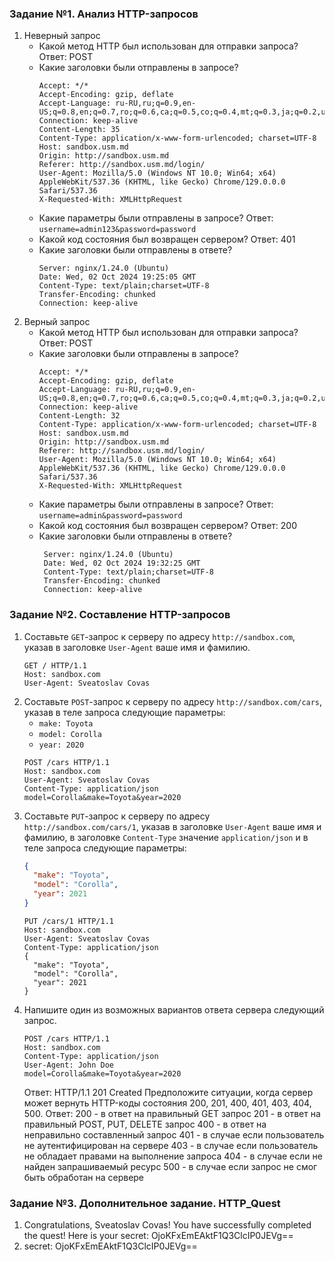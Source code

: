 ### Задание №1. Анализ HTTP-запросов

1. Неверный запрос
    - Какой метод HTTP был использован для отправки запроса? Ответ: POST
    - Какие заголовки были отправлены в запросе?
      ```
      Accept: */*
      Accept-Encoding: gzip, deflate
      Accept-Language: ru-RU,ru;q=0.9,en-US;q=0.8,en;q=0.7,ro;q=0.6,ca;q=0.5,co;q=0.4,mt;q=0.3,ja;q=0.2,uk;q=0.1
      Connection: keep-alive
      Content-Length: 35
      Content-Type: application/x-www-form-urlencoded; charset=UTF-8
      Host: sandbox.usm.md
      Origin: http://sandbox.usm.md
      Referer: http://sandbox.usm.md/login/
      User-Agent: Mozilla/5.0 (Windows NT 10.0; Win64; x64) AppleWebKit/537.36 (KHTML, like Gecko) Chrome/129.0.0.0 Safari/537.36
      X-Requested-With: XMLHttpRequest
      ```
    - Какие параметры были отправлены в запросе? Ответ: ```username=admin123&password=password```
    - Какой код состояния был возвращен сервером? Ответ: 401
    - Какие заголовки были отправлены в ответе?
      ```
      Server: nginx/1.24.0 (Ubuntu)
      Date: Wed, 02 Oct 2024 19:25:05 GMT
      Content-Type: text/plain;charset=UTF-8
      Transfer-Encoding: chunked
      Connection: keep-alive
      ```
2. Верный запрос
   - Какой метод HTTP был использован для отправки запроса? Ответ: POST
   - Какие заголовки были отправлены в запросе?
      ```
     Accept: */*
     Accept-Encoding: gzip, deflate
     Accept-Language: ru-RU,ru;q=0.9,en-US;q=0.8,en;q=0.7,ro;q=0.6,ca;q=0.5,co;q=0.4,mt;q=0.3,ja;q=0.2,uk;q=0.1
     Connection: keep-alive
     Content-Length: 32
     Content-Type: application/x-www-form-urlencoded; charset=UTF-8
     Host: sandbox.usm.md
     Origin: http://sandbox.usm.md
     Referer: http://sandbox.usm.md/login/
     User-Agent: Mozilla/5.0 (Windows NT 10.0; Win64; x64) AppleWebKit/537.36 (KHTML, like Gecko) Chrome/129.0.0.0 Safari/537.36
     X-Requested-With: XMLHttpRequest
     ```
   - Какие параметры были отправлены в запросе? Ответ: ```username=admin&password=password```
   - Какой код состояния был возвращен сервером? Ответ: 200
   - Какие заголовки были отправлены в ответе?
     ```
      Server: nginx/1.24.0 (Ubuntu)
      Date: Wed, 02 Oct 2024 19:32:25 GMT
      Content-Type: text/plain;charset=UTF-8
      Transfer-Encoding: chunked
      Connection: keep-alive
     ```

### Задание №2. Составление HTTP-запросов

1. Составьте `GET`-запрос к серверу по адресу `http://sandbox.com`, указав в заголовке `User-Agent` ваше имя и фамилию.
   ```
   GET / HTTP/1.1
   Host: sandbox.com
   User-Agent: Sveatoslav Covas
   ```
2. Составьте `POST`-запрос к серверу по адресу `http://sandbox.com/cars`, указав в теле запроса следующие параметры:
    - `make: Toyota`
    - `model: Corolla`
    - `year: 2020`
   ```
   POST /cars HTTP/1.1
   Host: sandbox.com
   User-Agent: Sveatoslav Covas
   Content-Type: application/json
   model=Corolla&make=Toyota&year=2020
   ```
3. Составьте `PUT`-запрос к серверу по адресу `http://sandbox.com/cars/1`, указав в заголовке `User-Agent` ваше имя и фамилию, в заголовке `Content-Type` значение `application/json` и в теле запроса следующие параметры:
   ```json
   {
     "make": "Toyota",
     "model": "Corolla",
     "year": 2021
   }
   ```
   ```
   PUT /cars/1 HTTP/1.1
   Host: sandbox.com
   User-Agent: Sveatoslav Covas
   Content-Type: application/json
   {
     "make": "Toyota",
     "model": "Corolla",
     "year": 2021
   }
   ```
4. Напишите один из возможных вариантов ответа сервера следующий запрос.
   ```http
   POST /cars HTTP/1.1
   Host: sandbox.com
   Content-Type: application/json
   User-Agent: John Doe
   model=Corolla&make=Toyota&year=2020
   ```
   Ответ:
   HTTP/1.1 201 Created
   Предположите ситуации, когда сервер может вернуть HTTP-коды состояния 200, 201, 400, 401, 403, 404, 500.
   Ответ: 
   200 - в ответ на правильный GET запрос
   201 - в ответ на правильный POST, PUT, DELETE запрос
   400 - в ответ на неправильно составленный запрос
   401 - в случае если пользователь не аутентифицирован на сервере
   403 - в случае если пользователь не обладает правами на выполнение запроса
   404 - в случае если не найден запрашиваемый ресурс
   500 - в случае если запрос не смог быть обработан на сервере
### Задание №3. Дополнительное задание. HTTP_Quest
1. Congratulations, Sveatoslav Covas! You have successfully completed the quest! Here is your secret: OjoKFxEmEAktF1Q3ClcIP0JEVg==
2. secret: OjoKFxEmEAktF1Q3ClcIP0JEVg==
